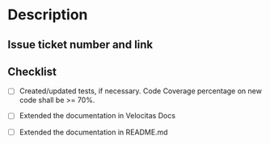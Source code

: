 # Description

<!--
Please explain the changes you've made.
-->

## Issue ticket number and link

<!--
Please provide a reference to the issue or the bug that you filed for the issue you are solving.
-->

## Checklist

<!--
Check item, if activities have been performed as part of this PR or delete, if not relevant.
-->

* [ ] Created/updated tests, if necessary. Code Coverage percentage on new code shall be >= 70%.

* [ ] Extended the documentation in Velocitas Docs
* [ ] Extended the documentation in README.md
